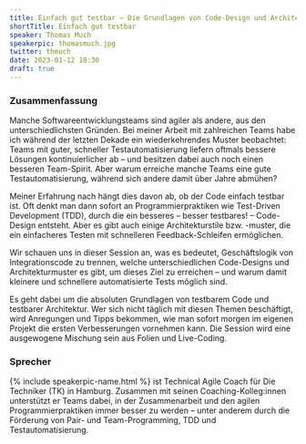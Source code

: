 ```yaml
---
title: Einfach gut testbar – Die Grundlagen von Code-Design und Architektur für gute Testbarkeit
shortTitle: Einfach gut testbar
speaker: Thomas Much
speakerpic: thomasmuch.jpg
twitter: thmuch
date: 2023-01-12 18:30
draft: true
---
```


### Zusammenfassung

Manche Softwareentwicklungsteams sind agiler als andere, aus den unterschiedlichsten Gründen. Bei meiner Arbeit mit zahlreichen Teams habe ich während der letzten Dekade ein wiederkehrendes Muster beobachtet: Teams mit guter, schneller Testautomatisierung liefern oftmals bessere Lösungen kontinuierlicher ab – und besitzen dabei auch noch einen besseren Team-Spirit. Aber warum erreiche manche Teams eine gute Testautomatisierung, während sich andere damit über Jahre abmühen?

Meiner Erfahrung nach hängt dies davon ab, ob der Code einfach testbar ist. Oft denkt man dann sofort an Programmierpraktiken wie Test-Driven Development (TDD), durch die ein besseres – besser testbares! – Code-Design entsteht. Aber es gibt auch einige Architekturstile bzw. -muster, die ein einfacheres Testen mit schnelleren Feedback-Schleifen ermöglichen.

Wir schauen uns in dieser Session an, was es bedeutet, Geschäftslogik von Integrationscode zu trennen, welche unterschiedlichen Code-Designs und Architekturmuster es gibt, um dieses Ziel zu erreichen – und warum damit kleinere und schnellere automatisierte Tests möglich sind.

Es geht dabei um die absoluten Grundlagen von testbarem Code und testbarer Architektur. Wer sich nicht täglich mit diesen Themen beschäftigt, wird Anregungen und Tipps bekommen, wie man sofort morgen im eigenen Projekt die ersten Verbesserungen vornehmen kann. Die Session wird eine ausgewogene Mischung sein aus Folien und Live-Coding.

### Sprecher

{% include speakerpic-name.html %} ist Technical Agile Coach für Die Techniker (TK) in Hamburg. Zusammen mit seinen Coaching-Kolleg:innen unterstützt er Teams dabei, in der Zusammenarbeit und den agilen Programmierpraktiken immer besser zu werden – unter anderem durch die Förderung von Pair- und Team-Programming, TDD und Testautomatisierung.
